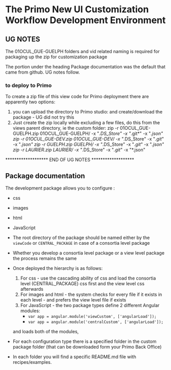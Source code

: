 
# The Primo New UI Customization Workflow Development Environment

## UG NOTES

The 01OCUL_GUE-GUELPH folders and vid related naming is required for packaging up the zip for customization package

The portion under the heading Package documentation was the default that came from github. UG notes follow.

### to deploy to Primo
To create a zip file of this view code for Primo deployment there are apparently two options:

1. you can upload the <VIEW> directory to Primo studio:  and create/download the package - UG did not try this
2. Just create the zip locally while excluding a few files, do this from the views parent directory, ie the custom folder:
zip -r 01OCUL_GUE-GUELPH.zip 01OCUL_GUE-GUELPH/ -x "*.DS_Store" -x "*.git*" -x "*.json"
zip -r 01OCUL_GUE-DEV.zip 01OCUL_GUE-DEV/ -x "*.DS_Store" -x "*.git*" -x "*.json"
zip -r GUELPH.zip GUELPH/ -x "*.DS_Store" -x "*.git*" -x "*.json"
zip -r LAURIER.zip LAURIER/ -x "*.DS_Store" -x "*.git*" -x "*.json"

******************* END OF UG NOTES *******************


## Package documentation

The development package allows you to configure :

- css

- images

- html

- JavaScript

- The root directory of the package should be named either by the `viewCode` or `CENTRAL_PACKAGE` in case of a consortia level package
- Whether you develop a consortia level package or a view level package the process remains the same
- Once deployed the hierarchy is as follows:
    1. For css - use the cascading ability of css and load the consortia level (CENTRAL_PACKAGE) css first and the view level css afterwards
    2. For images and html - the system checks for every file if it exists in each level - and prefers the view level file if exists
    3. For JavaScript - the two package types define 2 different Angular modules:
        - ```var app = angular.module('viewCustom', ['angularLoad']);```
        - ```var app = angular.module('centralCustom', ['angularLoad']);```

  and loads both of the modules,

- For each configuration type there is a specified folder in the custom package folder (that can be downloaded form your Primo Back Office)
- In each folder you will find a specific README.md file with recipes/examples.











